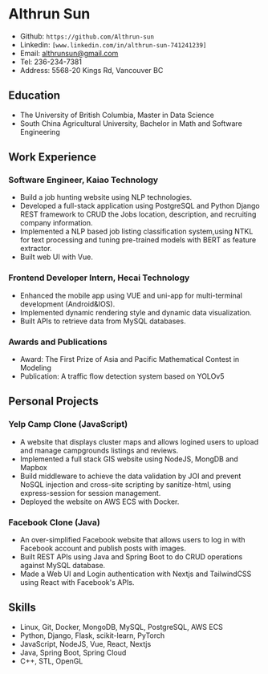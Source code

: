 # Althrun Sun
- Github: `https://github.com/Althrun-sun`
- Linkedin: `[www.linkedin.com/in/althrun-sun-741241239]`
- Email: althrunsun@gmail.com
- Tel: 236-234-7381
- Address: 5568-20 Kings Rd, Vancouver BC

## Education
- The University of British Columbia, Master in Data Science
- South China Agricultural University, Bachelor in Math and Software Engineering

## Work Experience

### Software Engineer, Kaiao Technology
- Build a job hunting website using NLP technologies.
- Developed a full-stack application using PostgreSQL and Python Django REST framework to CRUD the Jobs location, description, and recruiting company information.
- Implemented a NLP based job listing classification system,using NTKL for text processing and tuning pre-trained models with BERT as feature extractor.
- Built web UI with Vue.

### Frontend Developer Intern, Hecai Technology
- Enhanced the mobile app using VUE and uni-app for multi-terminal development (Android&IOS).
- Implemented dynamic rendering style and dynamic data visualization.
- Built APIs to retrieve data from MySQL databases.

### Awards and Publications
-  Award: The First Prize of Asia and Pacific Mathematical Contest in Modeling
-  Publication: A traffic flow detection system based on YOLOv5

## Personal Projects

### Yelp Camp Clone (JavaScript)
- A website that displays cluster maps and allows logined users to upload and manage campgrounds listings and reviews.
- Implemented a full stack GIS website using NodeJS, MongDB and Mapbox
- Build middleware to achieve the data validation by JOI and prevent NoSQL injection and cross-site scripting by sanitize-html, using express-session for session management.
- Deployed the website on AWS ECS with Docker.

### Facebook Clone (Java)
- An over-simplified Facebook website that allows users to log in with Facebook account and publish posts with images.
- Built REST APIs using Java and Spring Boot to do CRUD operations against MySQL database.
- Made a Web UI and Login authentication with Nextjs and TailwindCSS using React with Facebook's APIs.

## Skills
- Linux, Git, Docker, MongoDB, MySQL, PostgreSQL, AWS ECS
- Python, Django, Flask, scikit-learn, PyTorch
- JavaScript, NodeJS, Vue, React, Nextjs
- Java, Spring Boot, Spring Cloud
- C++, STL, OpenGL
